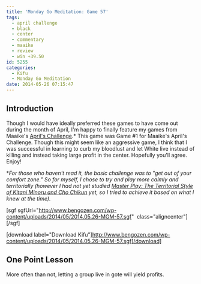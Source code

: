 ```yaml
---
title: 'Monday Go Meditation: Game 57'
tags:
  - april challenge
  - black
  - center
  - commentary
  - maaike
  - review
  - win +39.50
id: 5255
categories:
  - Kifu
  - Monday Go Meditation
date: 2014-05-26 07:15:47
---
```


## Introduction

Though I would have ideally preferred these games to have come out during the month of April, I'm happy to finally feature my games from Maaike's [April's Challenge](http://www.thegochallenge.blogspot.com.au/2014/04/april-challenge.html "April Challenge").* This game was Game #1 for Maaike's April's Challenge. Though this might seem like an aggressive game, I think that I was successful in learning to curb my bloodlust and let White live instead of killing and instead taking large profit in the center. Hopefully you'll agree. Enjoy!

*_For those who haven't read it, the basic challenge was to "get out of your comfort zone." So for myself, I chose to try and play more calmly and territorially (however I had not yet studied [Master Play: The Territorial Style of Kitani Minoru and Cho Chikun](http://www.slateandshell.com/SSYZ009.html) yet, so I tried to achieve it based on what I knew at the time)._

[sgf sgfUrl="http://www.bengozen.com/wp-content/uploads/2014/05/2014.05.26-MGM-57.sgf"  class="aligncenter"][/sgf]

[download label="Download Kifu"]http://www.bengozen.com/wp-content/uploads/2014/05/2014.05.26-MGM-57.sgf[/download]

## **One Point Lesson**

More often than not, letting a group live in gote will yield profits.